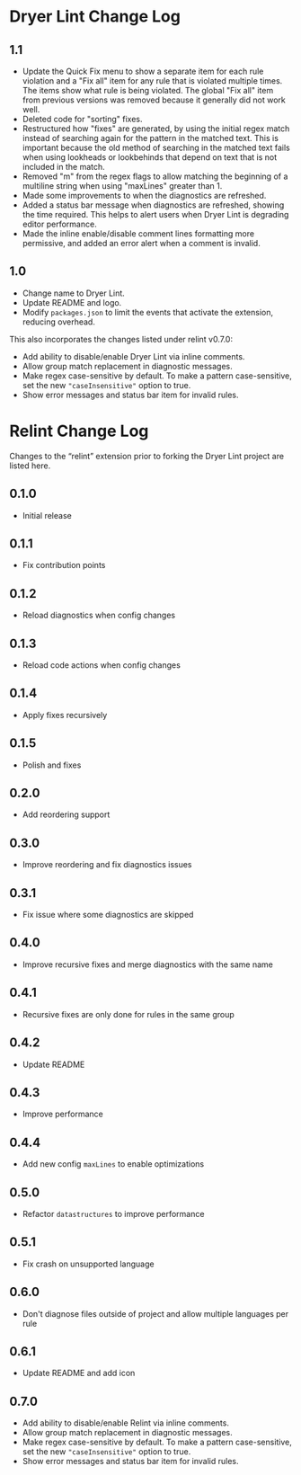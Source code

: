 # Dryer Lint Change Log

## 1.1
- Update the Quick Fix menu to show a separate item for each rule violation and a "Fix all" item for any rule that is violated multiple times. The items show what rule is being violated. The global "Fix all" item from previous versions was removed because it generally did not work well.
- Deleted code for "sorting" fixes.
- Restructured how "fixes" are generated, by using the initial regex match instead of searching again for the pattern in the matched text. This is important because the old method of searching in the matched text fails when using lookheads or lookbehinds that depend on text that is not included in the match.
- Removed "m" from the regex flags to allow matching the beginning of a multiline string when using "maxLines" greater than 1. 
- Made some improvements to when the diagnostics are refreshed.
- Added a status bar message when diagnostics are refreshed, showing the time required. This helps to alert users when Dryer Lint is degrading editor performance.
- Made the inline enable/disable comment lines formatting more permissive, and added an error alert when a comment is invalid.

## 1.0
- Change name to Dryer Lint.
- Update README and logo.
- Modify `packages.json` to limit the events that activate the extension, reducing overhead.

This also incorporates the changes listed under relint v0.7.0:
- Add ability to disable/enable Dryer Lint via inline comments.
- Allow group match replacement in diagnostic messages.
- Make regex case-sensitive by default. To make a pattern case-sensitive, set the new `"caseInsensitive"` option to true.
- Show error messages and status bar item for invalid rules.


# Relint Change Log

Changes to the “relint” extension prior to forking the Dryer Lint project are listed here.

## 0.1.0
- Initial release

## 0.1.1
- Fix contribution points

## 0.1.2
- Reload diagnostics when config changes

## 0.1.3
- Reload code actions when config changes

## 0.1.4
- Apply fixes recursively

## 0.1.5
- Polish and fixes

## 0.2.0
- Add reordering support

## 0.3.0
- Improve reordering and fix diagnostics issues

## 0.3.1
- Fix issue where some diagnostics are skipped

## 0.4.0
- Improve recursive fixes and merge diagnostics with the same name

## 0.4.1
- Recursive fixes are only done for rules in the same group

## 0.4.2
- Update README

## 0.4.3
- Improve performance

## 0.4.4
- Add new config `maxLines` to enable optimizations

## 0.5.0
- Refactor `datastructures` to improve performance

## 0.5.1
- Fix crash on unsupported language

## 0.6.0
- Don't diagnose files outside of project and allow multiple languages per rule

## 0.6.1
- Update README and add icon

## 0.7.0
- Add ability to disable/enable Relint via inline comments.
- Allow group match replacement in diagnostic messages.
- Make regex case-sensitive by default. To make a pattern case-sensitive, set the new `"caseInsensitive"` option to true.
- Show error messages and status bar item for invalid rules.